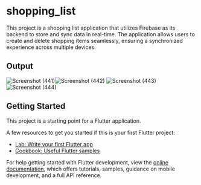 # shopping_list

This project is a shopping list application that utilizes Firebase as its backend to store and sync data in real-time. The application allows users to create and delete shopping items seamlessly, ensuring a synchronized experience across multiple devices.

## Output
![Screenshot (441)](https://github.com/KirtiNishad/shopping_list/assets/125798378/92a07e42-8e28-45fa-93bd-eeafa1326e01)![Screenshot (442)](https://github.com/KirtiNishad/shopping_list/assets/125798378/2bd35707-617d-4d43-937c-4c74610545bf)
![Screenshot (443)](https://github.com/KirtiNishad/shopping_list/assets/125798378/8051c746-0944-415a-9453-aac332faf360)
![Screenshot (444)](https://github.com/KirtiNishad/shopping_list/assets/125798378/4112c7e0-9611-4083-a826-9c652ac84fe8)



## Getting Started

This project is a starting point for a Flutter application.

A few resources to get you started if this is your first Flutter project:

- [Lab: Write your first Flutter app](https://docs.flutter.dev/get-started/codelab)
- [Cookbook: Useful Flutter samples](https://docs.flutter.dev/cookbook)

For help getting started with Flutter development, view the
[online documentation](https://docs.flutter.dev/), which offers tutorials,
samples, guidance on mobile development, and a full API reference.
